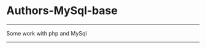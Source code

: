 # Authors-MySql-base      
____________________    
Some work with php and MySql
____________________________
